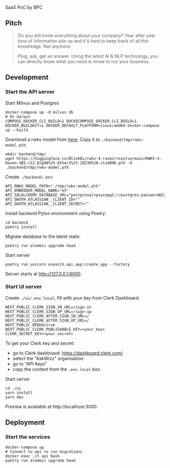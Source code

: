 SaaS PoC by BPC

## Pitch

> Do you still know everything about your company?
> Year after year tons of information pile up and it's hard to keep track of all this knowledge.
> Not anymore.
>
> Plug, ask, get an answer.
> Using the latest AI & NLP technology, you can directly know what you need to know to run your business.

## Development

### Start the API server

Start Milvus and Postgres

```
docker-compose up -d milvus db
# On darwin
COMPOSE_DOCKER_CLI_BUILD=1 DOCKECOMPOSE_DOCKER_CLI_BUILD=1 DOCKER_BUILDKIT=1 DOCKER_DEFAULT_PLATFORM=linux/amd64 docker-compose up --build
```

Download a rwkv model from [here](https://huggingface.co/BlinkDL/rwkv-4-raven/blob/main/RWKV-4-Raven-1B5-v12-Eng98%25-Other2%25-20230520-ctx4096.pth).
Copy it to `./backend/tmp/rwkv-model.pth`.

```
mkdir backend/tmp/
wget https://huggingface.co/BlinkDL/rwkv-4-raven/resolve/main/RWKV-4-Raven-1B5-v12-Eng98%25-Other2%25-20230520-ctx4096.pth -O ./backend/tmp/rwkv-model.pth
```

Create `./backend/.env`:

```
API_RWKV_MODEL_PATH="./tmp/rwkv-model.pth"
API_EMBEDDER_MODEL_NAME="e5"
API_SQLALCHEMY_DATABASE_URL="postgresql+psycopg2://postgres:password@127.0.0.1:5432/esearch"
API_OAUTH_ATLASSIAN__CLIENT_ID=""
API_OAUTH_ATLASSIAN__CLIENT_SECRET=""
```

Install backend Pyton environment using Poetry:

```console
cd backend
poetry install
```

Migrate database to the latest state:

```console
poetry run alembic upgrade head
```

Start server

```console
poetry run uvicorn esearch.api.app:create_app --factory
```

Server starts at http://127.0.0.1:8000.

### Start UI server

Create `./ui/.env.local`, fill with your key from Clerk Dashboard:

```
NEXT_PUBLIC_CLERK_SIGN_IN_URL=/sign-in
NEXT_PUBLIC_CLERK_SIGN_UP_URL=/sign-up
NEXT_PUBLIC_CLERK_AFTER_SIGN_IN_URL=/
NEXT_PUBLIC_CLERK_AFTER_SIGN_UP_URL=/
NEXT_PUBLIC_DEBUG=true
NEXT_PUBLIC_CLERK_PUBLISHABLE_KEY=<your_key>
CLERK_SECRET_KEY=<your_secret>
```

To get your Clerk key and secret:

- go to Clerk dashboard: https://dashboard.clerk.com/
- select the "AskWizz" organisation
- go to "API Keys"
- copy the content from the `.env.local` box.

Start server

```console
cd ./ui
yarn install
yarn dev
```

Preview is available at http://localhost:3000.

## Deployment

### Start the services

```
docker-compose up
# Connect to api to run migrations
docker exec -it api bash
poetry run alembic upgrade head
```
